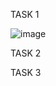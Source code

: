 TASK 1

![image](https://github.com/emaan-arshad/OOPS_semester2/assets/142867477/6a4ff9ed-95b1-4f85-ab05-59f76fdfcb14)


TASK 2



TASK 3



